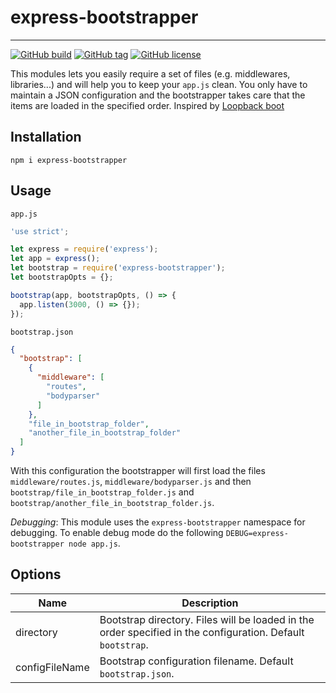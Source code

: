 # express-bootstrapper

---
[![GitHub build](https://travis-ci.org/raoulus/express-bootstrapper.svg?branch=master)]()
[![GitHub tag](https://img.shields.io/github/tag/raoulus/express-bootstrapper.svg)]()
[![GitHub license](https://img.shields.io/github/license/raoulus/express-bootstrapper.svg)]()

This modules lets you easily require a set of files (e.g. middlewares, libraries...) and will help you to keep your `app.js` clean. You only have to maintain a JSON configuration and the bootstrapper takes care that the items are loaded in the specified order. Inspired by [Loopback boot](https://docs.strongloop.com/display/public/LB/Defining+boot+scripts)

## Installation
`npm i express-bootstrapper`

## Usage
`app.js`
```javascript
'use strict';

let express = require('express');
let app = express();
let bootstrap = require('express-bootstrapper');
let bootstrapOpts = {};

bootstrap(app, bootstrapOpts, () => {
  app.listen(3000, () => {});
});
```

`bootstrap.json`
```json
{
  "bootstrap": [
    {
      "middleware": [
        "routes",
        "bodyparser"
      ]
    },
    "file_in_bootstrap_folder",
    "another_file_in_bootstrap_folder"
  ]
}
```
With this configuration the bootstrapper will first load the files `middleware/routes.js`, `middleware/bodyparser.js` and then `bootstrap/file_in_bootstrap_folder.js` and `bootstrap/another_file_in_bootstrap_folder.js`.

_Debugging_:
This module uses the `express-bootstrapper` namespace for debugging. To enable debug mode do the following `DEBUG=express-bootstrapper node app.js`.

## Options
|Name |Description|
|-----|-----|
|directory|Bootstrap directory. Files will be loaded in the order specified in the configuration. Default `bootstrap`.|
|configFileName|Bootstrap configuration filename. Default `bootstrap.json`.|

